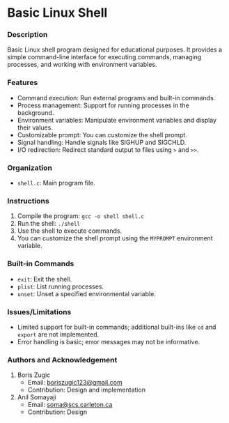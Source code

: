 # Basic Linux Shell

### Description
Basic Linux shell program designed for educational purposes. It provides a simple command-line interface for executing commands, managing processes, and working with environment variables.

### Features

- Command execution: Run external programs and built-in commands.
- Process management: Support for running processes in the background.
- Environment variables: Manipulate environment variables and display their values.
- Customizable prompt: You can customize the shell prompt.
- Signal handling: Handle signals like SIGHUP and SIGCHLD.
- I/O redirection: Redirect standard output to files using `>` and `>>`.

### Organization

- `shell.c`: Main program file.

### Instructions

1. Compile the program: `gcc -o shell shell.c`
2. Run the shell: `./shell`
3. Use the shell to execute commands.
4. You can customize the shell prompt using the `MYPROMPT` environment variable.

### Built-in Commands

- `exit`: Exit the shell.
- `plist`: List running processes.
- `unset`: Unset a specified environmental variable.

### Issues/Limitations

- Limited support for built-in commands; additional built-ins like `cd` and `export` are not implemented.
- Error handling is basic; error messages may not be informative.

### Authors and Acknowledgement
1. Boris Zugic
   - Email: boriszugic123@gmail.com
   - Contribution: Design and implementation
2. Anil Somayaji
    - Email: soma@scs.carleton.ca
    - Contribution: Design
